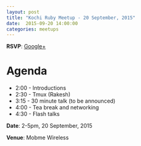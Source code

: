 ```yaml
---
layout: post
title: "Kochi Ruby Meetup - 20 September, 2015"
date:  2015-09-20 14:00:00
categories: meetups
---
```


**RSVP**: [Google+](https://plus.google.com/events/cgabbbnrj0lhkq1s2opgohhvnbk)

# Agenda

* 2:00 - Introductions
* 2:30 - Tmux (Rakesh)
* 3:15 - 30 minute talk (to be announced)
* 4:00 - Tea break and networking
* 4:30 - Flash talks

**Date**: 2-5pm, 20 September, 2015

**Venue**: Mobme Wireless

